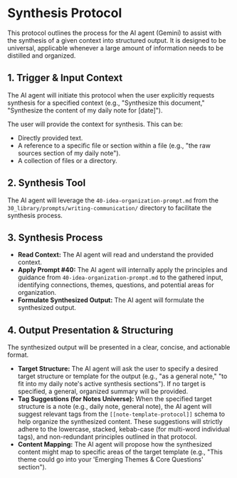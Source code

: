 # Synthesis Protocol

This protocol outlines the process for the AI agent (Gemini) to assist with the synthesis of a given context into structured output. It is designed to be universal, applicable whenever a large amount of information needs to be distilled and organized.

## 1. Trigger & Input Context

The AI agent will initiate this protocol when the user explicitly requests synthesis for a specified context (e.g., "Synthesize this document," "Synthesize the content of my daily note for [date]").

The user will provide the context for synthesis. This can be:

*   Directly provided text.
*   A reference to a specific file or section within a file (e.g., "the raw sources section of my daily note").
*   A collection of files or a directory.

## 2. Synthesis Tool

The AI agent will leverage the `40-idea-organization-prompt.md` from the `30_library/prompts/writing-communication/` directory to facilitate the synthesis process.

## 3. Synthesis Process

*   **Read Context:** The AI agent will read and understand the provided context.
*   **Apply Prompt #40:** The AI agent will internally apply the principles and guidance from `40-idea-organization-prompt.md` to the gathered input, identifying connections, themes, questions, and potential areas for organization.
*   **Formulate Synthesized Output:** The AI agent will formulate the synthesized output.

## 4. Output Presentation & Structuring

The synthesized output will be presented in a clear, concise, and actionable format.

*   **Target Structure:** The AI agent will ask the user to specify a desired target structure or template for the output (e.g., "as a general note," "to fit into my daily note's active synthesis sections"). If no target is specified, a general, organized summary will be provided.
*   **Tag Suggestions (for Notes Universe):** When the specified target structure is a note (e.g., daily note, general note), the AI agent will suggest relevant tags from the `[[note-template-protocol]]` schema to help organize the synthesized content. These suggestions will strictly adhere to the lowercase, stacked, kebab-case (for multi-word individual tags), and non-redundant principles outlined in that protocol.
*   **Content Mapping:** The AI agent will propose how the synthesized content might map to specific areas of the target template (e.g., "This theme could go into your 'Emerging Themes & Core Questions' section").